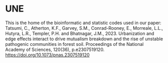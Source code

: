 # UNE
This is the home of the bioinformatic and statistic codes used in our paper: Tatsumi, C., Atherton, K.F., Garvey, S.M., Conrad-Rooney, E., Morreale, L.L., Hutyra, L.R., Templer, P.H. and Bhatnagar, J.M., 2023. Urbanization and edge effects interact to drive mutualism breakdown and the rise of unstable pathogenic communities in forest soil. Proceedings of the National Academy of Sciences, 120(36), p.e2307519120.
https://doi.org/10.1073/pnas.2307519120
